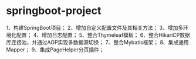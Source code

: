 # springboot-project
1、构建SpringBoot项目；
2、增加自定义配置文件及其相关方法；
3、增加多环境化配置；
4、增加日志配置；
5、整合Thymeleaf模板；
6、整合HikariCP数据库连接池，并通过AOP实现多数据源切换；
7、整合Mybatis框架；
8、集成通用Mapper；
9、集成PageHelper分页插件；